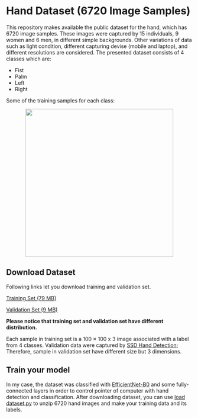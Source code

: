 # Hand Dataset (6720 Image Samples)


This repository makes available the public dataset for the hand, which has 6720 image samples. These images were captured by 15 individuals, 9 women and 6 men, in different simple backgrounds. Other variations of data such as light condition, different capturing devise (mobile and laptop), and different resolutions are considered. The presented dataset consists of 4 classes which are:
- Fist
- Palm
- Left
- Right

Some of the training samples for each class:

<p align="center">
  <img width="400" height="400" src="https://github.com/YaldaForootan/HandDataset-6720Images-/blob/master/trainingset%20samples.jpg">
</p>

## Download Dataset
Following links let you download training and validation set.

[Training Set (79 MB)]()

[Validation Set (9 MB)]()


**Please notice that training set and validation set have different distribution.**

Each sample in training set is a 100 × 100 x 3 image associated with a label from 4 classes. Validation data were captured by [SSD Hand Detection](https://github.com/victordibia/handtracking); Therefore, sample in validation set have different size but 3 dimensions.


## Train your model
In my case, the dataset was classified with [EfficientNet-B0](https://arxiv.org/abs/1905.11946) and some fully-connected layers in order to control pointer of computer with hand detection and classification. After downloading dataset, you can use [load dataset.py](https://github.com/Youlenda/6720HandImages/blob/master/load%20dataset.py) to unzip 6720 hand images and make your training data and its labels. 


